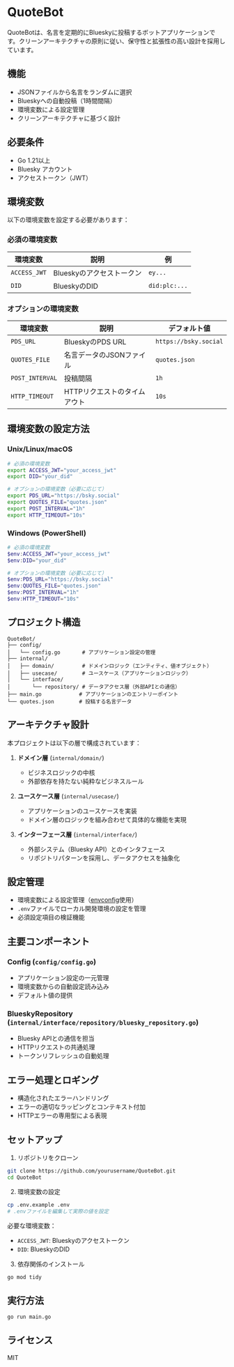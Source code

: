 # QuoteBot

QuoteBotは、名言を定期的にBlueskyに投稿するボットアプリケーションです。クリーンアーキテクチャの原則に従い、保守性と拡張性の高い設計を採用しています。

## 機能

- JSONファイルから名言をランダムに選択
- Blueskyへの自動投稿（1時間間隔）
- 環境変数による設定管理
- クリーンアーキテクチャに基づく設計

## 必要条件

- Go 1.21以上
- Bluesky アカウント
- アクセストークン（JWT）

## 環境変数

以下の環境変数を設定する必要があります：

### 必須の環境変数

| 環境変数 | 説明 | 例 |
|----------|------|-----|
| `ACCESS_JWT` | Blueskyのアクセストークン | `ey...` |
| `DID` | BlueskyのDID | `did:plc:...` |

### オプションの環境変数

| 環境変数 | 説明 | デフォルト値 |
|----------|------|------------|
| `PDS_URL` | BlueskyのPDS URL | `https://bsky.social` |
| `QUOTES_FILE` | 名言データのJSONファイル | `quotes.json` |
| `POST_INTERVAL` | 投稿間隔 | `1h` |
| `HTTP_TIMEOUT` | HTTPリクエストのタイムアウト | `10s` |

## 環境変数の設定方法

### Unix/Linux/macOS

```bash
# 必須の環境変数
export ACCESS_JWT="your_access_jwt"
export DID="your_did"

# オプションの環境変数（必要に応じて）
export PDS_URL="https://bsky.social"
export QUOTES_FILE="quotes.json"
export POST_INTERVAL="1h"
export HTTP_TIMEOUT="10s"
```

### Windows (PowerShell)

```powershell
# 必須の環境変数
$env:ACCESS_JWT="your_access_jwt"
$env:DID="your_did"

# オプションの環境変数（必要に応じて）
$env:PDS_URL="https://bsky.social"
$env:QUOTES_FILE="quotes.json"
$env:POST_INTERVAL="1h"
$env:HTTP_TIMEOUT="10s"
```

## プロジェクト構造

```
QuoteBot/
├── config/
│   └── config.go       # アプリケーション設定の管理
├── internal/
│   ├── domain/         # ドメインロジック（エンティティ、値オブジェクト）
│   ├── usecase/        # ユースケース（アプリケーションロジック）
│   └── interface/
│       └── repository/ # データアクセス層（外部APIとの通信）
├── main.go            # アプリケーションのエントリーポイント
└── quotes.json        # 投稿する名言データ
```

## アーキテクチャ設計

本プロジェクトは以下の層で構成されています：

1. **ドメイン層** (`internal/domain/`)
   - ビジネスロジックの中核
   - 外部依存を持たない純粋なビジネスルール

2. **ユースケース層** (`internal/usecase/`)
   - アプリケーションのユースケースを実装
   - ドメイン層のロジックを組み合わせて具体的な機能を実現

3. **インターフェース層** (`internal/interface/`)
   - 外部システム（Bluesky API）とのインタフェース
   - リポジトリパターンを採用し、データアクセスを抽象化

## 設定管理

- 環境変数による設定管理（[envconfig](https://github.com/kelseyhightower/envconfig)使用）
- `.env`ファイルでローカル開発環境の設定を管理
- 必須設定項目の検証機能

## 主要コンポーネント

### Config (`config/config.go`)
- アプリケーション設定の一元管理
- 環境変数からの自動設定読み込み
- デフォルト値の提供

### BlueskyRepository (`internal/interface/repository/bluesky_repository.go`)
- Bluesky APIとの通信を担当
- HTTPリクエストの共通処理
- トークンリフレッシュの自動処理

## エラー処理とロギング

- 構造化されたエラーハンドリング
- エラーの適切なラッピングとコンテキスト付加
- HTTPエラーの専用型による表現

## セットアップ

1. リポジトリをクローン
```bash
git clone https://github.com/yourusername/QuoteBot.git
cd QuoteBot
```

2. 環境変数の設定
```bash
cp .env.example .env
# .envファイルを編集して実際の値を設定
```

必要な環境変数：
- `ACCESS_JWT`: Blueskyのアクセストークン
- `DID`: BlueskyのDID

3. 依存関係のインストール
```bash
go mod tidy
```

## 実行方法

```bash
go run main.go
```

## ライセンス

MIT
